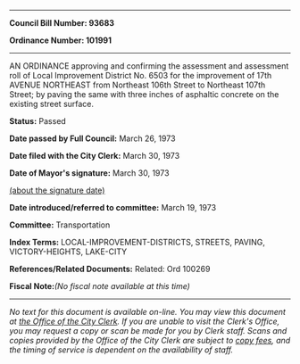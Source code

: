 

********

**Council Bill Number: 93683**
   
**Ordinance Number: 101991**
********

 AN ORDINANCE approving and confirming the assessment and assessment roll of Local Improvement District No. 6503 for the improvement of 17th AVENUE NORTHEAST from Northeast 106th Street to Northeast 107th Street; by paving the same with three inches of asphaltic concrete on the existing street surface.

**Status:** Passed
   
**Date passed by Full Council:** March 26, 1973
   
**Date filed with the City Clerk:** March 30, 1973
   
**Date of Mayor's signature:** March 30, 1973
   
[(about the signature date)](/~public/approvaldate.htm)
   
   
   
**Date introduced/referred to committee:** March 19, 1973
   
**Committee:** Transportation
   
   
**Index Terms:** LOCAL-IMPROVEMENT-DISTRICTS, STREETS, PAVING, VICTORY-HEIGHTS, LAKE-CITY

**References/Related Documents:** Related: Ord 100269

**Fiscal Note:**_(No fiscal note available at this time)_
********

_No text for this document is available on-line. You may view this document at [the Office of the City Clerk](http://www.seattle.gov/leg/clerk/contactUs.htm). If you are unable to visit the Clerk's Office, you may request a copy or scan be made for you by Clerk staff. Scans and copies provided by the Office of the City Clerk are subject to [copy fees](http://clerk.seattle.gov/~public/clerkfees.htm), and the timing of service is dependent on the availability of staff._

